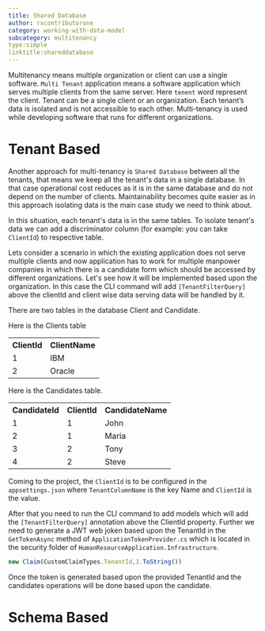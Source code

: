 ```yaml
---
title: Shared Database
author: rxcontributorone
category: working-with-data-model
subcategory: multitenancy
type:simple
linktitle:shareddatabase
---
```


Multitenancy means multiple organization or client can use a single software. `Multi Tenant` application means a software application which serves multiple clients from the same server. Here `tenent` word represent the client. Tenant can be a single client or an organization. Each tenant’s data is isolated and is not accessible to each other. Multi-tenancy is used while developing software that runs for different organizations.

# Tenant Based
Another approach for multi-tenancy is `Shared Database` between all the tenants, that means we keep all the tenant's data in a single database. In that case operational cost reduces as it is in the same database and do not depend on the number of clients. Maintainability becomes quite easier as in this approach isolating data is the main case study we need to think about. 

In this situation, each tenant's data is in the same tables. To isolate tenant's data we can add a discriminator column (for example: you can take `ClientId`) to respective table.

Lets consider a scenario in which the existing application does not serve multiple clients and now application has to work for multiple manpower companies in which there is a candidate form which should be accessed by different organizations. Let's see how it will be implemented based upon the organization. In this case the CLI command will add `[TenantFilterQuery]` above the clientId and client wise data serving data will be handled by it. 

There are two tables in the database Client and Candidate. 

Here is the Clients table

<table class="table table-bordered">
<tr><th>ClientId</th><th>ClientName</th></tr>
<tr><td>1</td><td>IBM</td></tr>
<tr><td>2</td><td>Oracle</td></tr>
</table>

Here is the Candidates table.

<table class="table table-bordered">
<tr><th>CandidateId</th><th>ClientId</th><th>CandidateName</th></tr>
<tr><td>1</td><td>1</td><td>John</td></tr>
<tr><td>2</td><td>1</td><td>Maria</td></tr>
<tr><td>3</td><td>2</td><td>Tony</td></tr>
<tr><td>4</td><td>2</td><td>Steve</td></tr>
</table>

Coming to the project, the `ClientId` is to be configured in the `appsettings.json` where `TenantColumnName` is the key Name and `ClientId` is the value.

After that you need to run the CLI command to add models which will add the `[TenantFilterQuery]` annotation above the ClientId property. Further we need to generate a JWT web joken based upon the TenantId in the `GetTokenAsync` method of `ApplicationTokenProvider.cs` which is located in the security folder of `HumanResourceApplication.Infrastructure`.

```js
new Claim(CustomClaimTypes.TenantId,1.ToString())
```

Once the token is generated based upon the provided TenantId and the candidates operations will be done based upon the candidate.

# Schema Based


